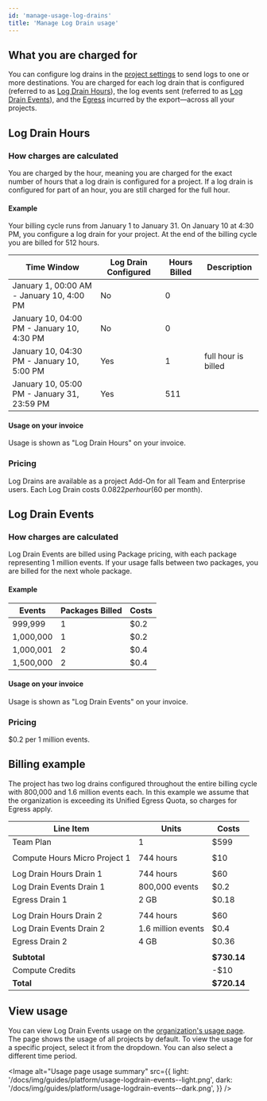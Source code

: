 ```yaml
---
id: 'manage-usage-log-drains'
title: 'Manage Log Drain usage'
---
```


## What you are charged for

You can configure log drains in the [project settings](https://supabase.com/dashboard/project/_/settings/log-drains) to send logs to one or more destinations. You are charged for each log drain that is configured (referred to as [Log Drain Hours](/docs/guides/platform/manage-your-usage/log-drains#log-drain-hours)), the log events sent (referred to as [Log Drain Events](/docs/guides/platform/manage-your-usage/log-drains#log-drain-events)), and the [Egress](/docs/guides/platform/manage-your-usage/egress) incurred by the export—across all your projects.

## Log Drain Hours

### How charges are calculated

You are charged by the hour, meaning you are charged for the exact number of hours that a log drain is configured for a project. If a log drain is configured for part of an hour, you are still charged for the full hour.

#### Example

Your billing cycle runs from January 1 to January 31. On January 10 at 4:30 PM, you configure a log drain for your project. At the end of the billing cycle you are billed for 512 hours.

| Time Window                                 | Log Drain Configured | Hours Billed | Description         |
| ------------------------------------------- | -------------------- | ------------ | ------------------- |
| January 1, 00:00 AM - January 10, 4:00 PM   | No                   | 0            |                     |
| January 10, 04:00 PM - January 10, 4:30 PM  | No                   | 0            |                     |
| January 10, 04:30 PM - January 10, 5:00 PM  | Yes                  | 1            | full hour is billed |
| January 10, 05:00 PM - January 31, 23:59 PM | Yes                  | 511          |                     |

#### Usage on your invoice

Usage is shown as "Log Drain Hours" on your invoice.

### Pricing

Log Drains are available as a project Add-On for all Team and Enterprise users. Each Log Drain costs $0.0822 per hour ($60 per month).

## Log Drain Events

### How charges are calculated

Log Drain Events are billed using Package pricing, with each package representing 1 million events. If your usage falls between two packages, you are billed for the next whole package.

#### Example

| Events    | Packages Billed | Costs |
| --------- | --------------- | ----- |
| 999,999   | 1               | $0.2  |
| 1,000,000 | 1               | $0.2  |
| 1,000,001 | 2               | $0.4  |
| 1,500,000 | 2               | $0.4  |

#### Usage on your invoice

Usage is shown as "Log Drain Events" on your invoice.

### Pricing

$0.2 per 1 million events.

## Billing example

The project has two log drains configured throughout the entire billing cycle with 800,000 and 1.6 million events each. In this example we assume that the organization is exceeding its Unified Egress Quota, so charges for Egress apply.

| Line Item                     | Units              | Costs       |
| ----------------------------- | ------------------ | ----------- |
| Team Plan                     | 1                  | $599        |
|                               |                    |             |
| Compute Hours Micro Project 1 | 744 hours          | $10         |
|                               |                    |             |
| Log Drain Hours Drain 1       | 744 hours          | $60         |
| Log Drain Events Drain 1      | 800,000 events     | $0.2        |
| Egress Drain 1                | 2 GB               | $0.18       |
|                               |                    |             |
| Log Drain Hours Drain 2       | 744 hours          | $60         |
| Log Drain Events Drain 2      | 1.6 million events | $0.4        |
| Egress Drain 2                | 4 GB               | $0.36       |
|                               |                    |             |
| **Subtotal**                  |                    | **$730.14** |
| Compute Credits               |                    | -$10        |
| **Total**                     |                    | **$720.14** |

## View usage

You can view Log Drain Events usage on the [organization's usage page](https://supabase.com/dashboard/org/_/usage). The page shows the usage of all projects by default. To view the usage for a specific project, select it from the dropdown. You can also select a different time period.

<Image
  alt="Usage page usage summary"
  src={{
    light: '/docs/img/guides/platform/usage-logdrain-events--light.png',
    dark: '/docs/img/guides/platform/usage-logdrain-events--dark.png',
  }}
/>